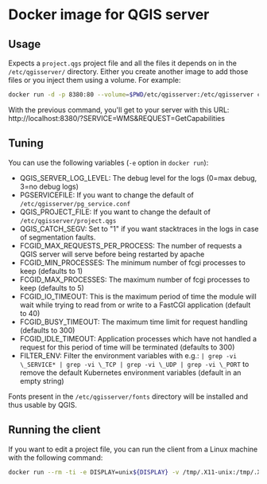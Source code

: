 # Docker image for QGIS server

## Usage

Expects a `project.qgs` project file and all the files it depends on in the `/etc/qgisserver/`
directory. Either you create another image to add those files or you inject them using
a volume. For example:

```bash
docker run -d -p 8380:80 --volume=$PWD/etc/qgisserver:/etc/qgisserver camptocamp/qgis-server
```

With the previous command, you'll get to your server with this URL:
http://localhost:8380/?SERVICE=WMS&REQUEST=GetCapabilities

## Tuning

You can use the following variables (`-e` option in `docker run`):

- QGIS_SERVER_LOG_LEVEL: The debug level for the logs (0=max debug, 3=no debug logs)
- PGSERVICEFILE: If you want to change the default of `/etc/qgisserver/pg_service.conf`
- QGIS_PROJECT_FILE: If you want to change the default of `/etc/qgisserver/project.qgs`
- QGIS_CATCH_SEGV: Set to "1" if you want stacktraces in the logs in case of segmentation faults.
- FCGID_MAX_REQUESTS_PER_PROCESS: The number of requests a QGIS server will serve before being restarted by apache
- FCGID_MIN_PROCESSES: The minimum number of fcgi processes to keep (defaults to 1)
- FCGID_MAX_PROCESSES: The maximum number of fcgi processes to keep (defaults to 5)
- FCGID_IO_TIMEOUT: This is the maximum period of time the module will wait while trying to read from or
  write to a FastCGI application (default to 40)
- FCGID_BUSY_TIMEOUT: The maximum time limit for request handling (defaults to 300)
- FCGID_IDLE_TIMEOUT: Application processes which have not handled a request for
  this period of time will be terminated (defaults to 300)
- FILTER_ENV: Filter the environment variables with e.g.:
  `| grep -vi \_SERVICE* | grep -vi \_TCP | grep -vi \_UDP | grep -vi \_PORT` to remove the default
  Kubernetes environment variables (default in an empty string)

Fonts present in the `/etc/qgisserver/fonts` directory will be installed and thus usable by QGIS.

## Running the client

If you want to edit a project file, you can run the client from a Linux machine with the following command:

```bash
docker run --rm -ti -e DISPLAY=unix${DISPLAY} -v /tmp/.X11-unix:/tmp/.X11-unix -v ${HOME}:${HOME} camptocamp/qgis-server:latest-desktop
```
